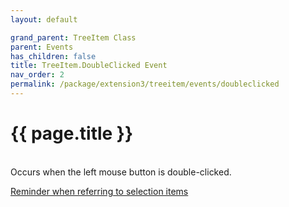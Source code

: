 ```yaml
---
layout: default

grand_parent: TreeItem Class
parent: Events
has_children: false
title: TreeItem.DoubleClicked Event
nav_order: 2
permalink: /package/extension3/treeitem/events/doubleclicked
---
```

# {{ page.title }}
<br>
Occurs when the left mouse button is double-clicked.

<a href="/package/extension3/treeitem/events/#reminder-when-referring-to-selection-items">Reminder when referring to selection items</a>
